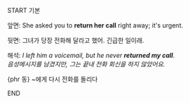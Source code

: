 START
기본

앞면:
She asked you to **return her call** right away; it's urgent.  

뒷면:
그녀가 당장 전화해 달라고 했어. 긴급한 일이래.

해석:
*I left him a voicemail, but he never **returned my call**.*  
*음성메시지를 남겼지만, 그는 끝내 전화 회신을 하지 않았어요.*

{phr 동} ~에게 다시 전화를 돌리다
<!--ID: 1743591467650-->
END